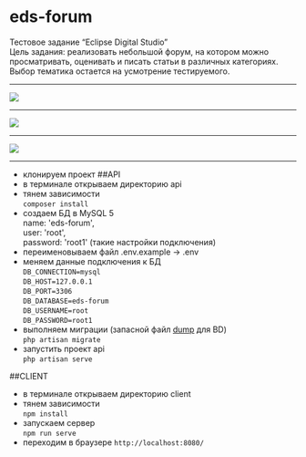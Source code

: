 # eds-forum
Тестовое задание “Eclipse Digital Studio”<br>
Цель задания: реализовать небольшой форум, на котором можно просматривать, оценивать и писать статьи в различных категориях. Выбор тематика остается на усмотрение тестируемого.
***
![](https://i.postimg.cc/xT8ykkkQ/eds-forum-1.jpg)
***
![](https://i.postimg.cc/ZKQP6T3d/eds-forum-2.jpg)
***
![](https://i.postimg.cc/SQDfNLxV/eds-forum-3.jpg)
***
* клонируем проект
##API
* в терминале открываем директорию api
* тянем зависимости <br>
`composer install`
* создаем БД в MySQL 5<br>name: 'eds-forum',<br>user: 'root',<br>password: 'root1' (такие настройки подключения)
* переименовываем файл .env.example -> .env
* меняем данные подключения к БД <br>
`DB_CONNECTION=mysql`<br>
 `DB_HOST=127.0.0.1`<br>
 `DB_PORT=3306` <br>
 `DB_DATABASE=eds-forum` <br>
 `DB_USERNAME=root` <br>
 `DB_PASSWORD=root1` <br>
* выполняем миграции (запасной файл [dump](https://disk.yandex.ru/d/fxlwknpoBJktOg) для BD) <br>
`php artisan migrate`
* запустить проект api <br>
`php artisan serve`

##CLIENT
* в терминале открываем директорию client
* тянем зависимости <br>
`npm install`
* запускаем сервер <br>
`npm run serve`
* переходим в браузере `http://localhost:8080/`